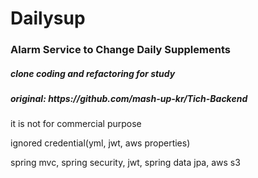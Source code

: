 
<h1>Dailysup</h1>
<h3>Alarm Service to Change Daily Supplements </h3>
<h5>clone coding and refactoring for study</h5>
<h5>original: https://github.com/mash-up-kr/Tich-Backend</h5>

<div>
    <p>it is not for commercial purpose</p>
    <p>ignored credential(yml, jwt, aws properties)</p>
    <p>spring mvc, spring security, jwt, spring data jpa, aws s3</p>
</div>